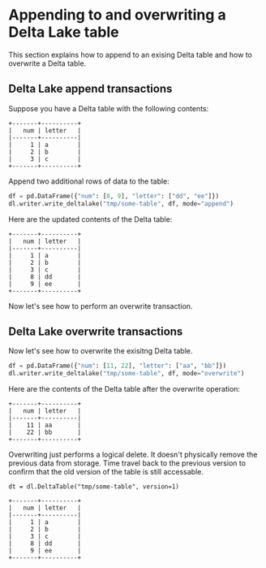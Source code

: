 # Appending to and overwriting a Delta Lake table

This section explains how to append to an exising Delta table and how to overwrite a Delta table.

## Delta Lake append transactions

Suppose you have a Delta table with the following contents:

```
+-------+----------+
|   num | letter   |
|-------+----------|
|     1 | a        |
|     2 | b        |
|     3 | c        |
+-------+----------+
```

Append two additional rows of data to the table:

```python
df = pd.DataFrame({"num": [8, 9], "letter": ["dd", "ee"]})
dl.writer.write_deltalake("tmp/some-table", df, mode="append")
```

Here are the updated contents of the Delta table:

```
+-------+----------+
|   num | letter   |
|-------+----------|
|     1 | a        |
|     2 | b        |
|     3 | c        |
|     8 | dd       |
|     9 | ee       |
+-------+----------+
```

Now let's see how to perform an overwrite transaction.

## Delta Lake overwrite transactions

Now let's see how to overwrite the exisitng Delta table.

```python
df = pd.DataFrame({"num": [11, 22], "letter": ["aa", "bb"]})
dl.writer.write_deltalake("tmp/some-table", df, mode="overwrite")
```

Here are the contents of the Delta table after the overwrite operation:

```
+-------+----------+
|   num | letter   |
|-------+----------|
|    11 | aa       |
|    22 | bb       |
+-------+----------+
```

Overwriting just performs a logical delete.  It doesn't physically remove the previous data from storage.  Time travel back to the previous version to confirm that the old version of the table is still accessable.

```
dt = dl.DeltaTable("tmp/some-table", version=1)

+-------+----------+
|   num | letter   |
|-------+----------|
|     1 | a        |
|     2 | b        |
|     3 | c        |
|     8 | dd       |
|     9 | ee       |
+-------+----------+
```
